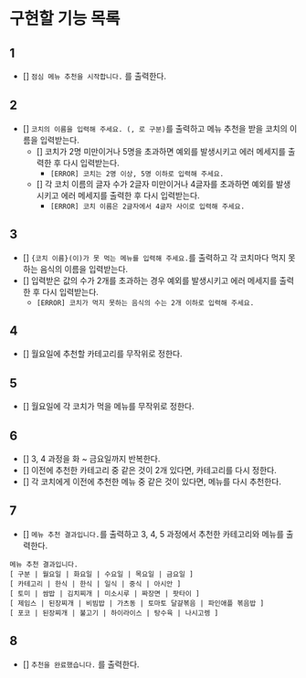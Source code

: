 # 구현할 기능 목록

## 1

- [] `점심 메뉴 추천을 시작합니다.` 를 출력한다.

## 2

- [] `코치의 이름을 입력해 주세요. (, 로 구분)`를 출력하고 메뉴 추천을 받을 코치의 이름을 입력받는다.
  - [] 코치가 2명 미만이거나 5명을 초과하면 예외를 발생시키고 에러 메세지를 출력한 후 다시 입력받는다.
      - `[ERROR] 코치는 2명 이상, 5명 이하로 입력해 주세요.`
  - [] 각 코치 이름의 글자 수가 2글자 미만이거나 4글자를 초과하면 예외를 발생시키고 에러 메세지를 출력한 후 다시 입력받는다.
      - `[ERROR] 코치 이름은 2글자에서 4글자 사이로 입력해 주세요.`

## 3

  - [] `{코치 이름}(이)가 못 먹는 메뉴를 입력해 주세요.`를 출력하고 각 코치마다 먹지 못하는 음식의 이름을 입력받는다.
  - [] 입력받은 값의 수가 2개를 초과하는 경우 예외를 발생시키고 에러 메세지를 출력한 후 다시 입력받는다.
      - `[ERROR] 코치가 먹지 못하는 음식의 수는 2개 이하로 입력해 주세요.`

## 4

- [] 월요일에 추천할 카테고리를 무작위로 정한다.

## 5

- [] 월요일에 각 코치가 먹을 메뉴를 무작위로 정한다.

## 6

- [] 3, 4 과정을 화 ~ 금요일까지 반복한다.
 - [] 이전에 추천한 카테고리 중 같은 것이 2개 있다면, 카테고리를 다시 정한다.
 - [] 각 코치에게 이전에 추천한 메뉴 중 같은 것이 있다면, 메뉴를 다시 추천한다.

## 7

 - [] `메뉴 추천 결과입니다.`를 출력하고 3, 4, 5 과정에서 추천한 카테고리와 메뉴를 출력한다.

```
메뉴 추천 결과입니다.
[ 구분 | 월요일 | 화요일 | 수요일 | 목요일 | 금요일 ]
[ 카테고리 | 한식 | 한식 | 일식 | 중식 | 아시안 ]
[ 토미 | 쌈밥 | 김치찌개 | 미소시루 | 짜장면 | 팟타이 ]
[ 제임스 | 된장찌개 | 비빔밥 | 가츠동 | 토마토 달걀볶음 | 파인애플 볶음밥 ]
[ 포코 | 된장찌개 | 불고기 | 하이라이스 | 탕수육 | 나시고렝 ]

```

## 8

- [] `추천을 완료했습니다.` 를 출력한다.